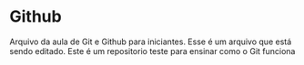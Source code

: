 # Github

Arquivo da aula de Git e Github para iniciantes.
Esse é um arquivo que está sendo editado.
Este é um repositorio teste para ensinar como o Git funciona

